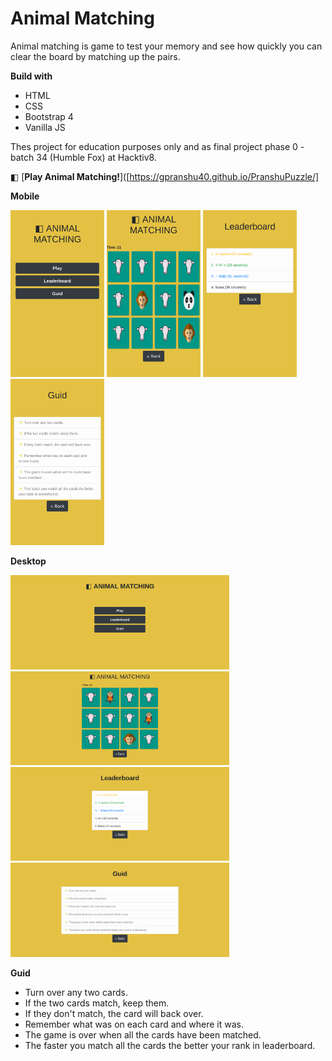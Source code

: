 # Animal Matching

Animal matching is game to test your memory and see how quickly you can clear the board by matching up the pairs.

**Build with**

- HTML
- CSS
- Bootstrap 4
- Vanilla JS

Thes project for education purposes only and as final project phase 0 - batch 34 (Humble Fox) at Hacktiv8.

◧ [**Play Animal Matching!**]([https://gpranshu40.github.io/PranshuPuzzle/]

**Mobile**

<img src="./screenshot/m1.png" width="150"> <img src="./screenshot/m2.png" width="150"> <img src="./screenshot/m3.png" width="150"> <img src="./screenshot/m4.png" width="150">

**Desktop**

<img src="./screenshot/1.png" width="350"> <img src="./screenshot/2.png" width="350">
<img src="./screenshot/3.png" width="350"> <img src="./screenshot/4.png" width="350">

**Guid**

- Turn over any two cards.
- If the two cards match, keep them.
- If they don't match, the card will back over.
- Remember what was on each card and where it was.
- The game is over when all the cards have been matched.
- The faster you match all the cards the better your rank in leaderboard.
